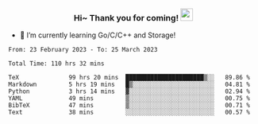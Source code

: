 <h3 align="center">
    Hi~ Thank you for coming!
    <img src="https://media.giphy.com/media/hvRJCLFzcasrR4ia7z/giphy.gif" width="25px">
</h3>

<!--
**pineapple-man/pineapple-man** is a ✨ _special_ ✨ repository because its `README.md` (this file) appears on your GitHub profile.

Here are some ideas to get you started:
- 🔭 I’m currently working on ...
- 🤔 I’m looking for help with ...
- 💬 Ask me about ...
- 📫 How to reach me: ...
- 😄 Pronouns: ...
- ⚡ Fun fact: 
- 👯 I’m looking to collaborate on kubernetes
-->
- 🌱 I’m currently learning Go/C/C++ and Storage!

<!--START_SECTION:waka-->

```text
From: 23 February 2023 - To: 25 March 2023

Total Time: 110 hrs 32 mins

TeX              99 hrs 20 mins  ██████████████████████▒░░   89.86 %
Markdown         5 hrs 19 mins   █▒░░░░░░░░░░░░░░░░░░░░░░░   04.81 %
Python           3 hrs 14 mins   ▓░░░░░░░░░░░░░░░░░░░░░░░░   02.94 %
YAML             49 mins         ▒░░░░░░░░░░░░░░░░░░░░░░░░   00.75 %
BibTeX           47 mins         ▒░░░░░░░░░░░░░░░░░░░░░░░░   00.71 %
Text             38 mins         ░░░░░░░░░░░░░░░░░░░░░░░░░   00.57 %
```

<!--END_SECTION:waka-->
